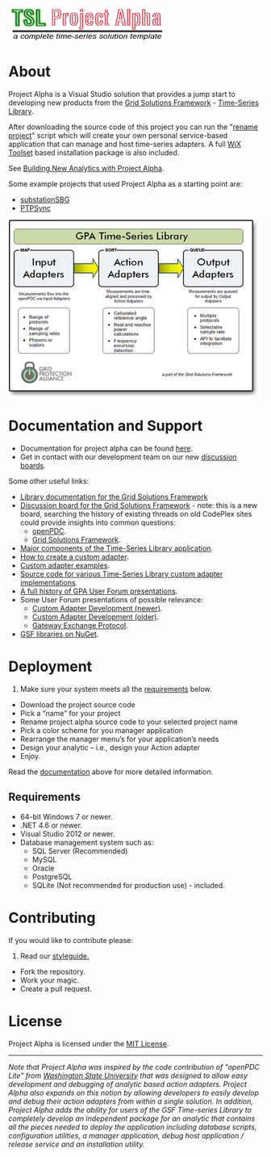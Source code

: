 ![projectalpha logo](https://raw.githubusercontent.com/GridProtectionAlliance/projectalpha/master/Source/Documentation/readme%20files/Project-Alpha-Logo_70.png)

# About


Project Alpha is a Visual Studio solution that provides a jump start to developing new products from the [Grid Solutions Framework](https://github.com/GridProtectionAlliance/gsf) - [Time-Series Library](https://www.gridprotectionalliance.org/technology.asp#TSL).

After downloading the source code of this project you can run the "[rename project](https://github.com/GridProtectionAlliance/projectalpha/blob/master/RenameProject.bat)" script which will create your own personal service-based application that can manage and host time-series adapters. A full [WiX Toolset](https://wixtoolset.org/) based installation package is also included.

See [Building New Analytics with Project Alpha](https://sway.office.com/1k26ACsHhV97nLIG?ref=email&loc=play).

Some example projects that used Project Alpha as a starting point are:
* [substationSBG](https://github.com/GridProtectionAlliance/substationSBG)
* [PTPSync](https://github.com/GridProtectionAlliance/PTPSync)



![GPA Time-Series Library](https://raw.githubusercontent.com/GridProtectionAlliance/projectalpha/master/Source/Documentation/readme%20files/TSLoverview540.png)

# Documentation and Support

* Documentation for project alpha can be found [here](https://sway.com/1k26ACsHhV97nLIG).
* Get in contact with our development team on our new [discussion boards](http://discussions.gridprotectionalliance.org/c/gpa-products/project-alpha).

Some other useful links:
* [Library documentation for the Grid Solutions Framework](https://www.gridprotectionalliance.org/NightlyBuilds/GridSolutionsFramework/Help/html/N_GSF.htm)
* [Discussion board for the Grid Solutions Framework](http://discussions.gridprotectionalliance.org/c/gpa-products/gsf) - note: this is a new board, searching the history of existing threads on old CodePlex sites could provide insights into common questions:
  * [openPDC](http://openpdc.codeplex.com/discussions).
  * [Grid Solutions Framework](http://gsf.codeplex.com/discussions).
* [Major components of the Time-Series Library application](https://www.gridprotectionalliance.org/docs/products/gsf/tsl-components-2015.pdf).
* [How to create a custom adapter](https://github.com/GridProtectionAlliance/openPDC/blob/master/Source/Documentation/wiki/Developers_Custom_Adapters.md).
* [Custom adapter examples](https://github.com/GridProtectionAlliance/openPDC/blob/master/Source/Documentation/wiki/Developers_Custom_Adapters.md).
* [Source code for various Time-Series Library custom adapter implementations](https://github.com/GridProtectionAlliance/gsf/tree/master/Source/Libraries/Adapters).
* [A full history of GPA User Forum presentations](https://www.gridprotectionalliance.org/UserForum/).
* Some User Forum presentations of possible relevance:
  * [Custom Adapter Development (newer)](https://www.gridprotectionalliance.org/UserForum/2014/Tutorial%20Session%203%20(Carroll)%20-%202014%2008%2012.pdf).
  * [Custom Adapter Development (older)](https://www.gridprotectionalliance.org/UserForum/2012/Building%20Custom%20Adapters.pdf).
  * [Gateway Exchange Protocol](https://www.gridprotectionalliance.org/UserForum/2014/Tutorial%20Session%202%20(Carroll)%20-%202014%2008%2012.pdf).
* [GSF libraries on NuGet](https://www.nuget.org/packages?q=%22Grid+Solutions+Framework%22).

# Deployment
1. Make sure your system meets all the [requirements](#requirements) below.
* Download the project source code
* Pick a “name” for your project
* Rename project alpha source code to your selected project name
* Pick a color scheme for you manager application
* Rearrange the manager menu’s for your application’s needs
* Design your analytic – i.e., design your Action adapter
* Enjoy.

Read the [documentation](#documentation-and-support) above for more detailed information.

## Requirements
* 64-bit Windows 7 or newer.
* .NET 4.6 or newer.
* Visual Studio 2012 or newer.
* Database management system such as:
  * SQL Server (Recommended)
  * MySQL
  * Oracle
  * PostgreSQL
  * SQLite (Not recommended for production use) - included.

# Contributing
If you would like to contribute please:

1. Read our [styleguide.](https://www.gridprotectionalliance.org/docs/GPA_Coding_Guidelines_2011_03.pdf)
* Fork the repository.
* Work your magic.
* Create a pull request.
 
# License
Project Alpha is licensed under the [MIT License](https://opensource.org/licenses/MIT).

---

_Note that Project Alpha was inspired by the code contribution of "openPDC Lite" from [Washington State University](http://school.eecs.wsu.edu/) that was designed to allow easy development and debugging of analytic based action adapters. Project Alpha also expands on this notion by allowing developers to easily develop and debug their action adapters from within a single solution. In addition, Project Alpha adds the ability for users of the GSF Time-series Library to completely develop an independent package for an analytic that contains all the pieces needed to deploy the application including database scripts, configuration utilities, a manager application, debug host application / release service and an installation utility._
